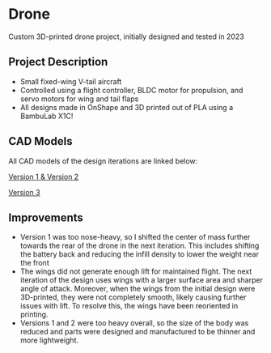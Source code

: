 # Drone
Custom 3D-printed drone project, initially designed and tested in 2023 

## Project Description
- Small fixed-wing V-tail aircraft
- Controlled using a flight controller, BLDC motor for propulsion, and servo motors for wing and tail flaps
- All designs made in OnShape and 3D printed out of PLA using a BambuLab X1C!

## CAD Models
All CAD models of the design iterations are linked below:

[Version 1 & Version 2](https://cad.onshape.com/documents/f844f6164f509decd9d35637/w/b37bb3d2acefb00dad22a604/e/fec449a05d74685fc6a106e8?renderMode=0&uiState=675e965668d98225708cbe44)

[Version 3](https://cad.onshape.com/documents/507e49fa7992da260b487f9b/w/13e5de2c61e75dca755401e5/e/55e017fdc06ce62755cf09d6?renderMode=0&uiState=675e9771f32df14f156bef3f)


## Improvements
- Version 1 was too nose-heavy, so I shifted the center of mass further towards the rear of the drone in the next iteration. This includes shifting the battery back and reducing the infill density to lower the weight near the front
- The wings did not generate enough lift for maintained flight. The next iteration of the design uses wings with a larger surface area and sharper angle of attack. Moreover, when the wings from the initial design were 3D-printed, they were not completely smooth, likely causing further issues with lift. To resolve this, the wings have been reoriented in printing.
- Versions 1 and 2 were too heavy overall, so the size of the body was reduced and parts were designed and manufactured to be thinner and more lightweight.
